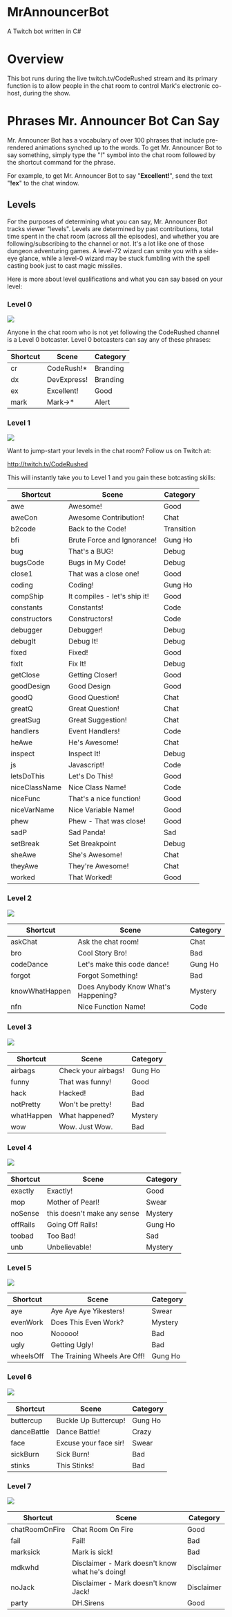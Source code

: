 # MrAnnouncerBot
A Twitch bot written in C#

# Overview
This bot runs during the live twitch.tv/CodeRushed stream and its primary function is to allow people in the chat room to control Mark's electronic co-host, during the show.

# Phrases Mr. Announcer Bot Can Say
Mr. Announcer Bot has a vocabulary of over 100 phrases that include pre-rendered animations synched up to the words. To get Mr. Announcer Bot to say something, simply type the "!" symbol into the chat room followed by the shortcut command for the phrase.

For example, to get Mr. Announcer Bot to say "**Excellent!**", send the text "**!ex**" to the chat window.

## Levels
For the purposes of determining what you can say, Mr. Announcer Bot tracks viewer "levels". Levels are determined by past contributions, total time spent in the chat room (across all the episodes), and whether you are following/subscribing to the channel or not. It's a lot like one of those dungeon adventuring games. A level-72 wizard can smite you with a side-eye glance, while a level-0 wizard may be stuck fumbling with the spell casting book just to cast magic missiles.

Here is more about level qualifications and what you can say based on your level:

### Level 0

![](https://community.devexpress.com/blogs/markmiller/TwitchLevels/Level0.png)

Anyone in the chat room who is not yet following the CodeRushed channel is a Level 0 botcaster. Level 0 botcasters can say any of these phrases:

| Shortcut | Scene | Category |
|---|---|---|
| cr | CodeRush!* | Branding | 
| dx | DevExpress! | Branding | 
| ex | Excellent! | Good | 
| mark | Mark->* | Alert | 

### Level 1

![](https://community.devexpress.com/blogs/markmiller/TwitchLevels/Level1.png)

Want to jump-start your levels in the chat room? Follow us on Twitch at:

http://twitch.tv/CodeRushed

This will instantly take you to Level 1 and you gain these botcasting skills:

| Shortcut | Scene | Category |
|---|---|---|
| awe | Awesome! | Good | 
| aweCon | Awesome Contribution! | Chat | 
| b2code | Back to the Code! | Transition | 
| bfi | Brute Force and Ignorance! | Gung Ho | 
| bug | That's a BUG! | Debug | 
| bugsCode | Bugs in My Code! | Debug | 
| close1 | That was a close one! | Good | 
| coding | Coding! | Gung Ho | 
| compShip | It compiles - let's ship it! | Good | 
| constants | Constants! | Code | 
| constructors | Constructors! | Code | 
| debugger | Debugger! | Debug | 
| debugIt | Debug It! | Debug | 
| fixed | Fixed! | Good | 
| fixIt | Fix It! | Debug | 
| getClose | Getting Closer! | Good | 
| goodDesign | Good Design | Good | 
| goodQ | Good Question! | Chat | 
| greatQ | Great Question! | Chat | 
| greatSug | Great Suggestion! | Chat | 
| handlers | Event Handlers! | Code | 
| heAwe | He's Awesome! | Chat | 
| inspect | Inspect It! | Debug | 
| js | Javascript! | Code | 
| letsDoThis | Let's Do This! | Good | 
| niceClassName | Nice Class Name! | Code | 
| niceFunc | That's a nice function! | Good | 
| niceVarName | Nice Variable Name! | Good | 
| phew | Phew - That was close! | Good | 
| sadP | Sad Panda! | Sad | 
| setBreak | Set Breakpoint | Debug | 
| sheAwe | She's Awesome! | Chat | 
| theyAwe | They're Awesome! | Chat | 
| worked | That Worked! | Good | 

### Level 2

![](https://community.devexpress.com/blogs/markmiller/TwitchLevels/Level2.png)



| Shortcut | Scene | Category |
|---|---|---|
| askChat | Ask the chat room! | Chat | 
| bro | Cool Story Bro! | Bad | 
| codeDance | Let's make this code dance! | Gung Ho | 
| forgot | Forgot Something! | Bad | 
| knowWhatHappen | Does Anybody Know What's Happening? | Mystery | 
| nfn | Nice Function Name! | Code | 

### Level 3

![](https://community.devexpress.com/blogs/markmiller/TwitchLevels/Level3.png)



| Shortcut | Scene | Category |
|---|---|---|
| airbags | Check your airbags! | Gung Ho | 
| funny | That was funny! | Good | 
| hack | Hacked! | Bad | 
| notPretty | Won't be pretty! | Bad | 
| whatHappen | What happened? | Mystery | 
| wow | Wow. Just Wow. | Bad | 

### Level 4

![](https://community.devexpress.com/blogs/markmiller/TwitchLevels/Level4.png)



| Shortcut | Scene | Category |
|---|---|---|
| exactly | Exactly! | Good | 
| mop | Mother of Pearl! | Swear | 
| noSense | this doesn't make any sense | Mystery | 
| offRails | Going Off Rails! | Gung Ho | 
| toobad | Too Bad! | Sad | 
| unb | Unbelievable! | Mystery | 

### Level 5

![](https://community.devexpress.com/blogs/markmiller/TwitchLevels/Level5.png)



| Shortcut | Scene | Category |
|---|---|---|
| aye | Aye Aye Aye Yikesters! | Swear | 
| evenWork | Does This Even Work? | Mystery | 
| noo | Nooooo! | Bad | 
| ugly | Getting Ugly! | Bad | 
| wheelsOff | The Training Wheels Are Off! | Gung Ho | 

### Level 6

![](https://community.devexpress.com/blogs/markmiller/TwitchLevels/Level6.png)



| Shortcut | Scene | Category |
|---|---|---|
| buttercup | Buckle Up Buttercup! | Gung Ho | 
| danceBattle | Dance Battle! | Crazy | 
| face | Excuse your face sir! | Swear | 
| sickBurn | Sick Burn! | Bad | 
| stinks | This Stinks! | Bad | 

### Level 7

![](https://community.devexpress.com/blogs/markmiller/TwitchLevels/Level7.png)



| Shortcut | Scene | Category |
|---|---|---|
| chatRoomOnFire | Chat Room On Fire | Good | 
| fail | Fail! | Bad | 
| marksick | Mark is sick! | Bad | 
| mdkwhd | Disclaimer - Mark doesn't know what he's doing! | Disclaimer | 
| noJack | Disclaimer - Mark doesn't know Jack! | Disclaimer | 
| party | DH.Sirens | Good | 

